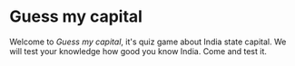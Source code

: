 # Guess my capital

Welcome to *Guess my capital*, it's quiz game about India state capital.
We will test your knowledge how good you know India. Come and test it.

